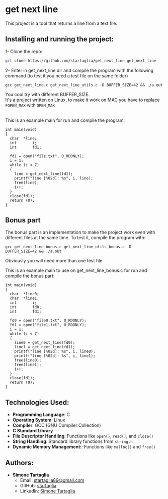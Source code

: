 # get next line

This project is a tool that returns a line from a text file.

## Installing and running the project:

1- Clone the repo:
  
  ```sh
  git clone https://github.com/startaglia/get_next_line get_next_line
  ```

2- Enter in get_next_line dir and compile the program with the following command (to test it you need a test file on the same folder)
	
 ```
 gcc get_next_line.c get_next_line_utils.c -D BUFFER_SIZE=42 && ./a.out
 ```
You coul try with different BUFFER_SIZE.</br>
It's a project written on Linux, to make it work on MAC you have to replace `FOPEN_MAX` with `OPEN_MAX` </br></br>

This is an example main for run and compile the program:
```
int	main(void)
{
  char	*line;
  int		i;
  int		fd1;
  
  fd1 = open("file.txt", O_RDONLY);
  i = 1;
  while (i < 7)
  {
    line = get_next_line(fd1);
    printf("line [%02d]: %s", i, line);
    free(line);
    i++;
  }
  close(fd1);
  return (0);
}
```
## Bonus part
The bonus part is an implementation to make the project work even with different files at the same time. To test it, compile the program with:
 
 ```
 gcc get_next_line_bonus.c get_next_line_utils_bonus.c -D BUFFER_SIZE=42 && ./a.out
 ```

Obviously you will need more than one test file.</br>

This is an example main to use on get_next_line_bonus.c for run and compile the bonus part:
```
int	main(void)
{
  char	*line0;
  char	*line1;
  int		i;
  int		fd0;
  int		fd1;
  
  fd0 = open("file0.txt", O_RDONLY);
  fd1 = open("file1.txt", O_RDONLY);
  i = 1;
  while (i < 7)
  {
    line0 = get_next_line(fd0);
    line1 = get_next_line(fd1);
    printf("line [%02d]: %s", i, line0);
    printf("line [%02d]: %s", i, line1);
    free(line0);
    free(line1);
    i++;
  }
  close(fd1);
  return (0);
}
```

## Technologies Used:

- **Programming Language**: C
- **Operating System**: Linux
- **Compiler**: GCC (GNU Compiler Collection)
- **C Standard Library**
- **File Descriptor Handling**: Functions like `open()`, `read()`, and `close()`
- **String Handling**: Standard library functions from `string.h`
- **Dynamic Memory Management:**: Functions like `malloc()` and `free()`

## Authors:

- **Simone Tartaglia**
  - Email: [startaglia89@gmail.com](mailto:startaglia89@gmail.com)
  - GitHub: [startaglia](https://github.com/startaglia)
  - LinkedIn: [Simone Tartaglia](https://www.linkedin.com/in/simone-tartaglia-134723248/)

